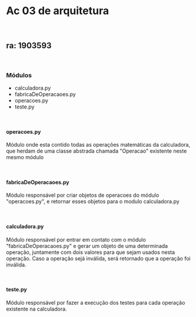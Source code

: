 <h1>Ac 03 de arquitetura</h1>
<br>
<h2>ra: 1903593</h2>
<br>
<h3>Módulos</h3>
<ul> 
<li>calculadora.py</li>
<li>fabricaDeOperacaoes.py</li>
<li>operacoes.py</li>
<li>teste.py</li>
</ul>
<br>
<h4>operacoes.py</h4>
<p>Módulo onde esta contido todas as operações matemáticas da calculadora, que herdam de uma classe
abstrada chamada "Operacao" existente neste mesmo módulo</p>
<br>
<h4>fabricaDeOperacaoes.py</h4>
<p>Módulo responsável por criar objetos de operacoes do módulo "operacoes.py", e retornar esses objetos para o modulo calculadora.py</p>
<br>
<h4>calculadora.py</h4>
<p>Módulo responsável por entrar em contato com o módulo "fabricaDeOperacaoes.py" e gerar um objeto de uma determinada operação, juntamente
com dois valores para que sejam usados nesta operação. Caso a operação sejá inválida, será retornado que a operação foi inválida.</p>
<br>
<h4>teste.py</h4>
<p>Módulo responsável por fazer a execução dos testes para cada operação existente na calculadora.</p>